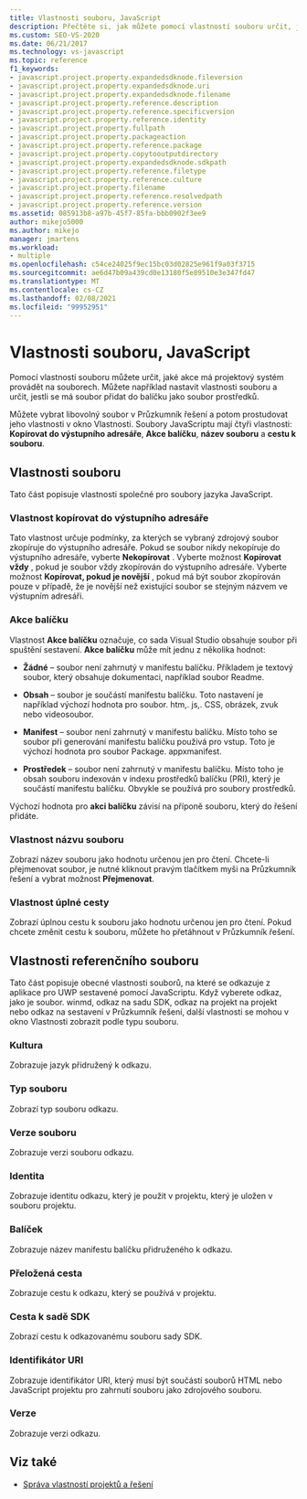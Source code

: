 ```yaml
---
title: Vlastnosti souboru, JavaScript
description: Přečtěte si, jak můžete pomocí vlastností souboru určit, jaké akce má systém projektu pro soubory provádět.
ms.custom: SEO-VS-2020
ms.date: 06/21/2017
ms.technology: vs-javascript
ms.topic: reference
f1_keywords:
- javascript.project.property.expandedsdknode.fileversion
- javascript.project.property.expandedsdknode.uri
- javascript.project.property.expandedsdknode.filename
- javascript.project.property.reference.description
- javascript.project.property.reference.specificversion
- javascript.project.property.reference.identity
- javascript.project.property.fullpath
- javascript.project.property.packageaction
- javascript.project.property.reference.package
- javascript.project.property.copytooutputdirectory
- javascript.project.property.expandedsdknode.sdkpath
- javascript.project.property.reference.filetype
- javascript.project.property.reference.culture
- javascript.project.property.filename
- javascript.project.property.reference.resolvedpath
- javascript.project.property.reference.version
ms.assetid: 085913b8-a97b-45f7-85fa-bbb0902f3ee9
author: mikejo5000
ms.author: mikejo
manager: jmartens
ms.workload:
- multiple
ms.openlocfilehash: c54ce24025f9ec15bc03d02825e961f9a03f3715
ms.sourcegitcommit: ae6d47b09a439cd0e13180f5e89510e3e347fd47
ms.translationtype: MT
ms.contentlocale: cs-CZ
ms.lasthandoff: 02/08/2021
ms.locfileid: "99952951"
---
```

# <a name="file-properties-javascript"></a>Vlastnosti souboru, JavaScript

Pomocí vlastností souboru můžete určit, jaké akce má projektový systém provádět na souborech. Můžete například nastavit vlastnosti souboru a určit, jestli se má soubor přidat do balíčku jako soubor prostředků.

Můžete vybrat libovolný soubor v Průzkumník řešení a potom prostudovat jeho vlastnosti v okno Vlastnosti. Soubory JavaScriptu mají čtyři vlastnosti: **Kopírovat do výstupního adresáře**, **Akce balíčku**, **název souboru** a **cestu k souboru**.

## <a name="file-properties"></a>Vlastnosti souboru
Tato část popisuje vlastnosti společné pro soubory jazyka JavaScript.

### <a name="copy-to-output-directory-property"></a>Vlastnost kopírovat do výstupního adresáře
Tato vlastnost určuje podmínky, za kterých se vybraný zdrojový soubor zkopíruje do výstupního adresáře. Pokud se soubor nikdy nekopíruje do výstupního adresáře, vyberte **Nekopírovat** . Vyberte možnost **Kopírovat vždy** , pokud je soubor vždy zkopírován do výstupního adresáře. Vyberte možnost **Kopírovat, pokud je novější** , pokud má být soubor zkopírován pouze v případě, že je novější než existující soubor se stejným názvem ve výstupním adresáři.

### <a name="package-action"></a>Akce balíčku
Vlastnost **Akce balíčku** označuje, co sada Visual Studio obsahuje soubor při spuštění sestavení. **Akce balíčku** může mít jednu z několika hodnot:

- **Žádné** – soubor není zahrnutý v manifestu balíčku. Příkladem je textový soubor, který obsahuje dokumentaci, například soubor Readme.

- **Obsah** – soubor je součástí manifestu balíčku. Toto nastavení je například výchozí hodnota pro soubor. htm,. js,. CSS, obrázek, zvuk nebo videosoubor.

- **Manifest** – soubor není zahrnutý v manifestu balíčku. Místo toho se soubor při generování manifestu balíčku používá pro vstup. Toto je výchozí hodnota pro soubor Package. appxmanifest.

- **Prostředek** – soubor není zahrnutý v manifestu balíčku. Místo toho je obsah souboru indexován v indexu prostředků balíčku (PRI), který je součástí manifestu balíčku. Obvykle se používá pro soubory prostředků.

Výchozí hodnota pro **akci balíčku** závisí na příponě souboru, který do řešení přidáte.

### <a name="file-name-property"></a>Vlastnost názvu souboru
Zobrazí název souboru jako hodnotu určenou jen pro čtení. Chcete-li přejmenovat soubor, je nutné kliknout pravým tlačítkem myši na Průzkumník řešení a vybrat možnost **Přejmenovat**.

### <a name="full-path-property"></a>Vlastnost úplné cesty
Zobrazí úplnou cestu k souboru jako hodnotu určenou jen pro čtení. Pokud chcete změnit cestu k souboru, můžete ho přetáhnout v Průzkumník řešení.

## <a name="reference-file-properties"></a>Vlastnosti referenčního souboru
Tato část popisuje obecné vlastnosti souborů, na které se odkazuje z aplikace pro UWP sestavené pomocí JavaScriptu. Když vyberete odkaz, jako je soubor. winmd, odkaz na sadu SDK, odkaz na projekt na projekt nebo odkaz na sestavení v Průzkumník řešení, další vlastnosti se mohou v okno Vlastnosti zobrazit podle typu souboru.

### <a name="culture"></a>Kultura
Zobrazuje jazyk přidružený k odkazu.

### <a name="file-type"></a>Typ souboru
Zobrazí typ souboru odkazu.

### <a name="file-version"></a>Verze souboru
Zobrazuje verzi souboru odkazu.

### <a name="identity"></a>Identita
Zobrazuje identitu odkazu, který je použit v projektu, který je uložen v souboru projektu.

### <a name="package"></a>Balíček
Zobrazuje název manifestu balíčku přidruženého k odkazu.

### <a name="resolved-path"></a>Přeložená cesta
Zobrazuje cestu k odkazu, který se používá v projektu.

### <a name="sdk-path"></a>Cesta k sadě SDK
Zobrazí cestu k odkazovanému souboru sady SDK.

### <a name="uri"></a>Identifikátor URI
Zobrazuje identifikátor URI, který musí být součástí souborů HTML nebo JavaScript projektu pro zahrnutí souboru jako zdrojového souboru.

### <a name="version"></a>Verze
Zobrazuje verzi odkazu.

## <a name="see-also"></a>Viz také

- [Správa vlastností projektů a řešení](../../ide/managing-project-and-solution-properties.md)